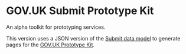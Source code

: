 # GOV.UK Submit Prototype Kit

An alpha toolkit for prototyping services.

This version uses a JSON version of the [Submit data model](https://github.com/alphagov/submit-forms) to generate pages for the [GOV.UK Prototype Kit](https://govuk-prototype-kit.herokuapp.com/).
